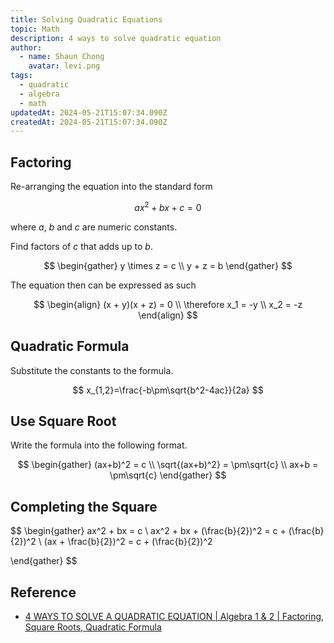 ```yaml
---
title: Solving Quadratic Equations
topic: Math
description: 4 ways to solve quadratic equation
author:
  - name: Shaun Chong
    avatar: levi.png
tags:
  - quadratic
  - algebra
  - math
updatedAt: 2024-05-21T15:07:34.090Z
createdAt: 2024-05-21T15:07:34.090Z
---
```


## Factoring

Re-arranging the equation into the standard form

$$
ax^2 + bx + c = 0
$$

where $a$, $b$ and $c$ are numeric constants.

Find factors of $c$ that adds up to $b$.

$$
\begin{gather}
	y \times z = c \\
	y + z = b
\end{gather}
$$

The equation then can be expressed as such

$$
\begin{align}
(x + y)(x + z) = 0 \\
\therefore x_1 = -y \\
x_2 = -z
\end{align}
$$

## Quadratic Formula

Substitute the constants to the formula.

$$
x_{1,2}=\frac{-b\pm\sqrt{b^2-4ac}}{2a}
$$

## Use Square Root

Write the formula into the following format.

$$
\begin{gather}
(ax+b)^2 = c \\
\sqrt{(ax+b)^2} = \pm\sqrt{c} \\
ax+b = \pm\sqrt{c}
\end{gather}
$$

## Completing the Square

$$
\begin{gather}
ax^2 + bx = c \\
ax^2 + bx + (\frac{b}{2})^2 = c + (\frac{b}{2})^2 \\
(ax + \frac{b}{2})^2 = c + (\frac{b}{2})^2

\end{gather}
$$

## Reference

- [4 WAYS TO SOLVE A QUADRATIC EQUATION | Algebra 1 & 2 | Factoring, Square Roots, Quadratic Formula](https://www.youtube.com/watch?v=AoO1gVnJ-Pk)
